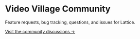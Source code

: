 # Video Village Community

Feature requests, bug tracking, questions, and issues for Lattice.

[Visit the community discussions &rarr;](https://github.com/orgs/videovillage/discussions)
